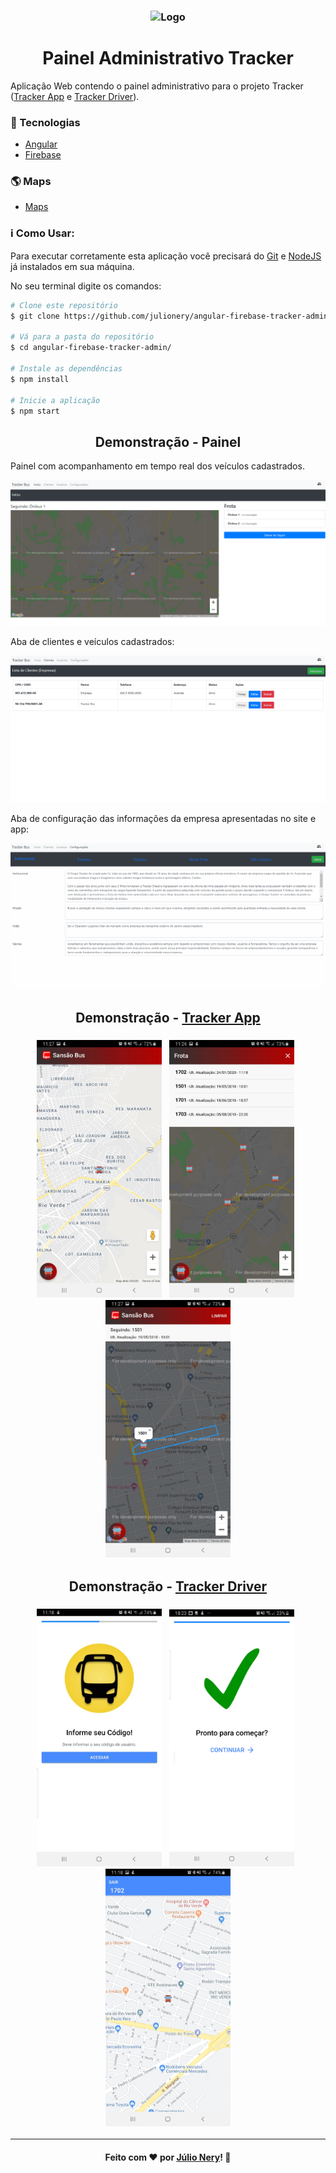 <h3 align="center">
    <img alt="Logo" title="#logo" width="200px" src="https://github.com/julionery/ionic-firebase-tracker-app/blob/master/resources/icon.png?raw=true">
</h3>
<h1 align="center">Painel Administrativo Tracker</h1>

Aplicação Web contendo o painel administrativo para o projeto Tracker ([Tracker App](https://github.com/julionery/ionic-firebase-tracker-app) e [Tracker Driver](https://github.com/julionery/ionic-firebase-tracker-driver)).

### :rocket: Tecnologias
 - [Angular](https://angular.io/)
 - [Firebase](https://firebase.google.com/?hl=pt-br)

### :earth_americas: Maps
 - [Maps](https://cloud.google.com/maps-platform/maps?hl=pt)

### :information_source: Como Usar:

Para executar corretamente esta aplicação você precisará do [Git](https://git-scm.com) e [NodeJS](https://nodejs.org/en/) já instalados em sua máquina.

No seu terminal digite os comandos:

```bash
# Clone este repositório
$ git clone https://github.com/julionery/angular-firebase-tracker-admin.git

# Vá para a pasta do repositório
$ cd angular-firebase-tracker-admin/

# Instale as dependências
$ npm install

# Inicie a aplicação
$ npm start

```

<h2 align="center">Demonstração - Painel</h2>

Painel com acompanhamento em tempo real dos veículos cadastrados.

![](https://github.com/julionery/docs/blob/master/Tracker/painel/seguir.PNG?raw=true)

Aba de clientes e veículos cadastrados:

![](https://github.com/julionery/docs/blob/master/Tracker/painel/painel-clients.gif?raw=true)

Aba de configuração das informações da empresa apresentadas no site e app:

![](https://github.com/julionery/docs/blob/master/Tracker/painel/painel-config.gif?raw=true)

<h2 align="center">Demonstração - <a href="https://github.com/julionery/ionic-firebase-tracker-app">Tracker App</a></h2>

<h3 align="center">
    <img alt="Home" title="#Home" width="200px" src="https://github.com/JulioNery/Tracker/blob/master/home.jpeg">&nbsp;&nbsp;  
    <img alt="Frota" title="#Frota" width="200px" src="https://github.com/JulioNery/Tracker/blob/master/frota.jpeg">&nbsp;&nbsp;
    <img alt="Seguindo" title="#Seguindo" width="200px" src="https://github.com/JulioNery/Tracker/blob/master/rota.jpeg">
</h3>

<h2 align="center">Demonstração - <a href="https://github.com/julionery/ionic-firebase-tracker-driver">Tracker Driver</a></h2>

<h3 align="center">
    <img alt="Code" title="#code" width="200px" src="https://github.com/julionery/docs/blob/master/Tracker/code.jpeg?raw=true">&nbsp;&nbsp;  
    <img alt="Confirm" title="#confirm" width="200px" src="https://github.com/julionery/docs/blob/master/Tracker/confirm.jpeg?raw=true">&nbsp;&nbsp;
    <img alt="Location" title="#location" width="200px" src="https://github.com/julionery/docs/blob/master/Tracker/location.jpeg?raw=true">
</h3>

---

<h4 align="center">
    Feito com ❤ por <a href="https://www.linkedin.com/in/julio-nery/" target="_blank">Júlio Nery</a>!
    <g-emoji class="g-emoji" alias="wave" fallback-src="https://github.githubassets.com/images/icons/emoji/unicode/1f44b.png">👋</g-emoji>
</h4>

